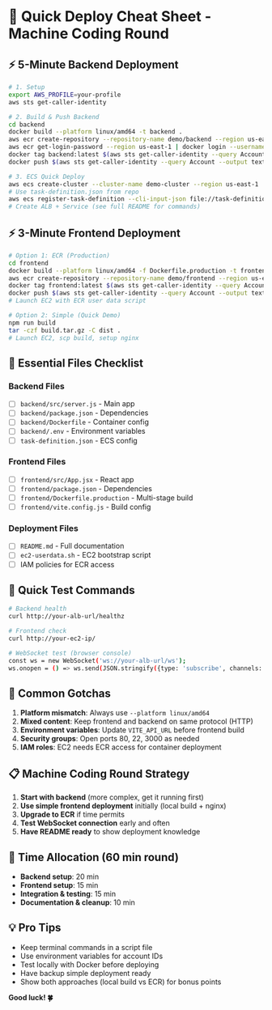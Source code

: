 # 🚀 Quick Deploy Cheat Sheet - Machine Coding Round

## ⚡ 5-Minute Backend Deployment

```bash
# 1. Setup
export AWS_PROFILE=your-profile
aws sts get-caller-identity

# 2. Build & Push Backend
cd backend
docker build --platform linux/amd64 -t backend .
aws ecr create-repository --repository-name demo/backend --region us-east-1
aws ecr get-login-password --region us-east-1 | docker login --username AWS --password-stdin $(aws sts get-caller-identity --query Account --output text).dkr.ecr.us-east-1.amazonaws.com
docker tag backend:latest $(aws sts get-caller-identity --query Account --output text).dkr.ecr.us-east-1.amazonaws.com/demo/backend:latest
docker push $(aws sts get-caller-identity --query Account --output text).dkr.ecr.us-east-1.amazonaws.com/demo/backend:latest

# 3. ECS Quick Deploy
aws ecs create-cluster --cluster-name demo-cluster --region us-east-1
# Use task-definition.json from repo
aws ecs register-task-definition --cli-input-json file://task-definition.json --region us-east-1
# Create ALB + Service (see full README for commands)
```

## ⚡ 3-Minute Frontend Deployment

```bash
# Option 1: ECR (Production)
cd frontend
docker build --platform linux/amd64 -f Dockerfile.production -t frontend .
aws ecr create-repository --repository-name demo/frontend --region us-east-1
docker tag frontend:latest $(aws sts get-caller-identity --query Account --output text).dkr.ecr.us-east-1.amazonaws.com/demo/frontend:latest
docker push $(aws sts get-caller-identity --query Account --output text).dkr.ecr.us-east-1.amazonaws.com/demo/frontend:latest
# Launch EC2 with ECR user data script

# Option 2: Simple (Quick Demo)
npm run build
tar -czf build.tar.gz -C dist .
# Launch EC2, scp build, setup nginx
```

## 🔧 Essential Files Checklist

### Backend Files
- [ ] `backend/src/server.js` - Main app
- [ ] `backend/package.json` - Dependencies  
- [ ] `backend/Dockerfile` - Container config
- [ ] `backend/.env` - Environment variables
- [ ] `task-definition.json` - ECS config

### Frontend Files  
- [ ] `frontend/src/App.jsx` - React app
- [ ] `frontend/package.json` - Dependencies
- [ ] `frontend/Dockerfile.production` - Multi-stage build
- [ ] `frontend/vite.config.js` - Build config

### Deployment Files
- [ ] `README.md` - Full documentation
- [ ] `ec2-userdata.sh` - EC2 bootstrap script
- [ ] IAM policies for ECR access

## 🧪 Quick Test Commands

```bash
# Backend health
curl http://your-alb-url/healthz

# Frontend check  
curl http://your-ec2-ip/

# WebSocket test (browser console)
const ws = new WebSocket('ws://your-alb-url/ws');
ws.onopen = () => ws.send(JSON.stringify({type: 'subscribe', channels: ['test']}));
```

## 🚨 Common Gotchas

1. **Platform mismatch**: Always use `--platform linux/amd64`
2. **Mixed content**: Keep frontend and backend on same protocol (HTTP)
3. **Environment variables**: Update `VITE_API_URL` before frontend build
4. **Security groups**: Open ports 80, 22, 3000 as needed
5. **IAM roles**: EC2 needs ECR access for container deployment

## 📋 Machine Coding Round Strategy

1. **Start with backend** (more complex, get it running first)
2. **Use simple frontend deployment** initially (local build + nginx)
3. **Upgrade to ECR** if time permits
4. **Test WebSocket connection** early and often
5. **Have README ready** to show deployment knowledge

## 🎯 Time Allocation (60 min round)

- **Backend setup**: 20 min
- **Frontend setup**: 15 min  
- **Integration & testing**: 15 min
- **Documentation & cleanup**: 10 min

## 💡 Pro Tips

- Keep terminal commands in a script file
- Use environment variables for account IDs
- Test locally with Docker before deploying
- Have backup simple deployment ready
- Show both approaches (local build vs ECR) for bonus points

**Good luck! 🍀**
